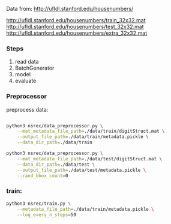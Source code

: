 
Data from: http://ufldl.stanford.edu/housenumbers/

http://ufldl.stanford.edu/housenumbers/train_32x32.mat
http://ufldl.stanford.edu/housenumbers/test_32x32.mat
http://ufldl.stanford.edu/housenumbers/extra_32x32.mat

### Steps

1. read data
2. BatchGenerator
3. model
4. evaluate

### Preprocessor

preprocess data:

```bash

python3 nsrec/data_preprocessor.py \
    --mat_metadata_file_path=./data/train/digitStruct.mat \
    --output_file_path=./data/train/metadata.pickle \
    --data_dir_path=./data/train

python3 nsrec/data_preprocessor.py \
    --mat_metadata_file_path=./data/test/digitStruct.mat \
    --data_dir_path=./data/test \
    --output_file_path=./data/test/metadata.pickle \
    --rand_bbox_count=0
```

### train:

```bash
python3 nsrec/train.py \
    --metadata_file_path=./data/train/metadata.pickle \
    --log_every_n_steps=50
```
